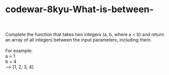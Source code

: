 # codewar-8kyu-What-is-between-
<br><br>
Complete the function that takes two integers (a, b, where a < b) and return an array of all integers between the input parameters, including them.
<br><br>
For example:
<br>
a = 1
<br>
b = 4
<br>
--> [1, 2, 3, 4]
